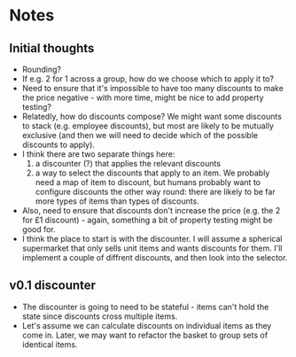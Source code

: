 # Notes

## Initial thoughts

* Rounding?
* If e.g. 2 for 1 across a group, how do we choose which to apply it to?
* Need to ensure that it's impossible to have too many discounts to make the price negative - with more time, might be nice to add property testing?
* Relatedly, how do discounts compose? We might want some discounts to stack (e.g. employee discounts), but most are likely to be mutually exclusive (and then we will need to decide which of the possible discounts to apply).
* I think there are two separate things here:
    1. a discounter (?) that applies the relevant discounts
    2. a way to select the discounts that apply to an item. We probably need a map of item to discount, but humans probably want to configure discounts the other way round: there are likely to be far more types of items than types of discounts.
* Also, need to ensure that discounts don't increase the price (e.g. the 2 for £1 discount) - again, something a bit of property testing might be good for.
* I think the place to start is with the discounter. I will assume a spherical supermarket that only sells unit items and wants discounts for them. I'll implement a couple of diffrent discounts, and then look into the selector.

## v0.1 discounter

* The discounter is going to need to be stateful - items can't hold the state since discounts cross multiple items.
* Let's assume we can calculate discounts on individual items as they come in. Later, we may want to refactor the basket to group sets of identical items.
